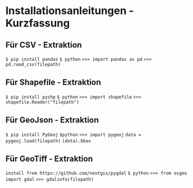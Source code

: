 # Installationsanleitungen - Kurzfassung

## Für CSV - Extraktion
`$ pip install pandas`
`$ python`
`>>> import pandas as pd`
`>>> pd.read_csv(filepath)`

## Für Shapefile - Extraktion

`$ pip install pyshp`
`$ python`
`>>> import shapefile`
`>>> shapefile.Reader("filepath")`

## Für GeoJson - Extraktion
`$ pip install PyGeoj`
`$python`
`>>> import pygeoj`
`data = pygeoj.load(filepath)`
`(data).bbox`  

## Für GeoTiff - Extraktion
`install from https://github.com/nextgis/pygdal`
`$ python`
`>>> from osgeo import gdal`
`>>> gdalinfo(filepath)`